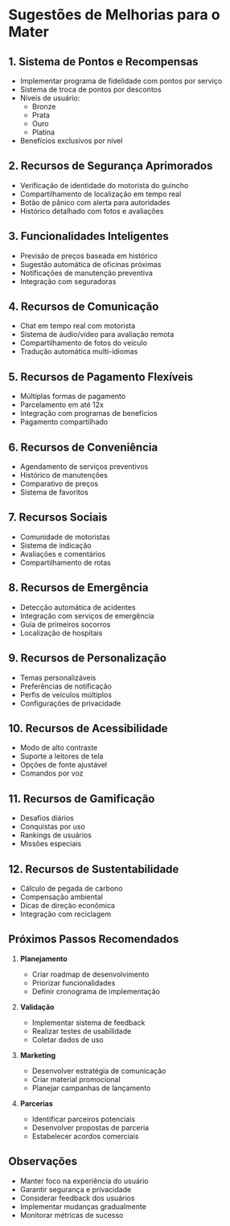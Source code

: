 # Sugestões de Melhorias para o Mater

## 1. Sistema de Pontos e Recompensas
- Implementar programa de fidelidade com pontos por serviço
- Sistema de troca de pontos por descontos
- Níveis de usuário:
  - Bronze
  - Prata
  - Ouro
  - Platina
- Benefícios exclusivos por nível

## 2. Recursos de Segurança Aprimorados
- Verificação de identidade do motorista do guincho
- Compartilhamento de localização em tempo real
- Botão de pânico com alerta para autoridades
- Histórico detalhado com fotos e avaliações

## 3. Funcionalidades Inteligentes
- Previsão de preços baseada em histórico
- Sugestão automática de oficinas próximas
- Notificações de manutenção preventiva
- Integração com seguradoras

## 4. Recursos de Comunicação
- Chat em tempo real com motorista
- Sistema de áudio/vídeo para avaliação remota
- Compartilhamento de fotos do veículo
- Tradução automática multi-idiomas

## 5. Recursos de Pagamento Flexíveis
- Múltiplas formas de pagamento
- Parcelamento em até 12x
- Integração com programas de benefícios
- Pagamento compartilhado

## 6. Recursos de Conveniência
- Agendamento de serviços preventivos
- Histórico de manutenções
- Comparativo de preços
- Sistema de favoritos

## 7. Recursos Sociais
- Comunidade de motoristas
- Sistema de indicação
- Avaliações e comentários
- Compartilhamento de rotas

## 8. Recursos de Emergência
- Detecção automática de acidentes
- Integração com serviços de emergência
- Guia de primeiros socorros
- Localização de hospitais

## 9. Recursos de Personalização
- Temas personalizáveis
- Preferências de notificação
- Perfis de veículos múltiplos
- Configurações de privacidade

## 10. Recursos de Acessibilidade
- Modo de alto contraste
- Suporte a leitores de tela
- Opções de fonte ajustável
- Comandos por voz

## 11. Recursos de Gamificação
- Desafios diários
- Conquistas por uso
- Rankings de usuários
- Missões especiais

## 12. Recursos de Sustentabilidade
- Cálculo de pegada de carbono
- Compensação ambiental
- Dicas de direção econômica
- Integração com reciclagem

## Próximos Passos Recomendados

1. **Planejamento**
   - Criar roadmap de desenvolvimento
   - Priorizar funcionalidades
   - Definir cronograma de implementação

2. **Validação**
   - Implementar sistema de feedback
   - Realizar testes de usabilidade
   - Coletar dados de uso

3. **Marketing**
   - Desenvolver estratégia de comunicação
   - Criar material promocional
   - Planejar campanhas de lançamento

4. **Parcerias**
   - Identificar parceiros potenciais
   - Desenvolver propostas de parceria
   - Estabelecer acordos comerciais

## Observações
- Manter foco na experiência do usuário
- Garantir segurança e privacidade
- Considerar feedback dos usuários
- Implementar mudanças gradualmente
- Monitorar métricas de sucesso 